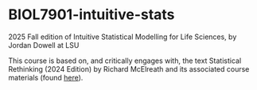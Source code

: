 # BIOL7901-intuitive-stats

2025 Fall edition of Intuitive Statistical Modelling for Life Sciences, by Jordan Dowell at LSU

This course is based on, and critically engages with, the text Statistical Rethinking (2024 Edition) by Richard McElreath and its associated course materials (found [here](https://github.com/rmcelreath/stat_rethinking_2024)).